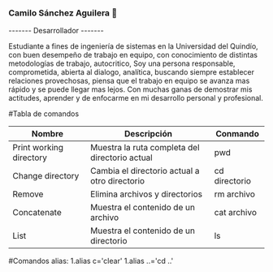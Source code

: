 ### Camilo Sánchez Aguilera 👋

------- Desarrollador  -------

Estudiante a fines de ingeniería de sistemas en la Universidad del Quindío, con buen desempeño de trabajo en equipo, con conocimiento de distintas metodologías de trabajo, autocritico, Soy una persona responsable, comprometida, abierta al dialogo, analítica, buscando siempre establecer relaciones provechosas, piensa que el trabajo en equipo se avanza mas rápido y se puede llegar mas lejos. Con muchas ganas de demostrar mis actitudes, aprender y de enfocarme en mi desarrollo personal y profesional.

#Tabla de comandos

|Nombre                   |Descripción                                          | Conmando     |
--------------------------|-----------------------------------------------------|---------------
|Print working directory  |Muestra la ruta completa del directorio actual       | pwd          |
|Change directory         |Cambia el directorio actual a otro directorio        | cd directorio|
|Remove                   |Elimina archivos y directorios                       | rm archivo   |
|Concatenate              |Muestra el contenido de un archivo                   | cat archivo  |
|List                     |Muestra el contenido de un directorio                | ls           |   


#Comandos alias:
1.alias c='clear'
1.alias ..='cd ..'
